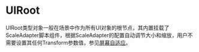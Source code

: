 # UIRoot
UIRoot类型对象一般在场景中作为所有UI对象的根节点，其内置挂载了ScaleAdapter脚本组件，根据ScaleAdapter的配置自动调节大小和缩放，用户不需要设置其任何Transform参数值，参见[屏幕自适应](../UI/AdapterResolution.md)。

